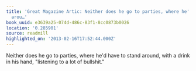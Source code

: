 ```yaml
---
title: 'Great Magazine Artic: Neither does he go to parties, where he''d have to stand
  arou…'
book_uuid: e3639a25-074d-486c-83f1-8cc0873b0026
location: '0.285901'
source: readmill
highlighted_on: '2013-02-16T17:52:44.000Z'
---
```


Neither does he go to parties, where he'd have to stand around, with a drink in his hand, "listening to a lot of bullshit."